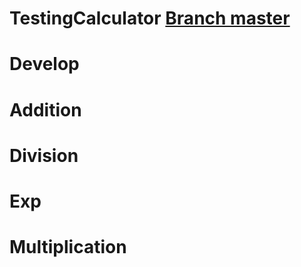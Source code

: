 # TestingCalculator [Branch master](https://github.com/Er1ck-Esp1n0sa/testing-calculator)

# Develop

# Addition

# Division

# Exp

# Multiplication